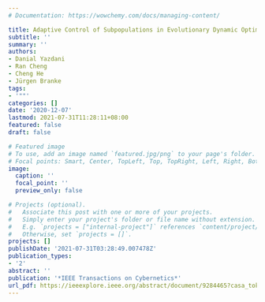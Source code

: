 ```yaml
---
# Documentation: https://wowchemy.com/docs/managing-content/

title: Adaptive Control of Subpopulations in Evolutionary Dynamic Optimization
subtitle: ''
summary: ''
authors:
- Danial Yazdani
- Ran Cheng
- Cheng He
- Jürgen Branke
tags:
- '""'
categories: []
date: '2020-12-07'
lastmod: 2021-07-31T11:28:11+08:00
featured: false
draft: false

# Featured image
# To use, add an image named `featured.jpg/png` to your page's folder.
# Focal points: Smart, Center, TopLeft, Top, TopRight, Left, Right, BottomLeft, Bottom, BottomRight.
image:
  caption: ''
  focal_point: ''
  preview_only: false

# Projects (optional).
#   Associate this post with one or more of your projects.
#   Simply enter your project's folder or file name without extension.
#   E.g. `projects = ["internal-project"]` references `content/project/deep-learning/index.md`.
#   Otherwise, set `projects = []`.
projects: []
publishDate: '2021-07-31T03:28:49.007478Z'
publication_types:
- '2'
abstract: ''
publication: '*IEEE Transactions on Cybernetics*'
url_pdf: https://ieeexplore.ieee.org/abstract/document/9284465?casa_token=QnO0T5zpYhYAAAAA:RlDjCPyvQEvdy6DjlBQPAn2592DHqk4eAoOMuBkl3QkEIumtImAC5K4wqogkZx0P56XInqdT_Gzp
---
```

